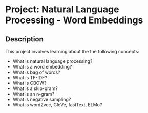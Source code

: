 # Project: Natural Language Processing - Word Embeddings

## Description
This project involves learning about the the following concepts:

 * What is natural language processing?
 * What is a word embedding?
 * What is bag of words?
 * What is TF-IDF?
 * What is CBOW?
 * What is a skip-gram?
 * What is an n-gram?
 * What is negative sampling?
 * What is word2vec, GloVe, fastText, ELMo?
